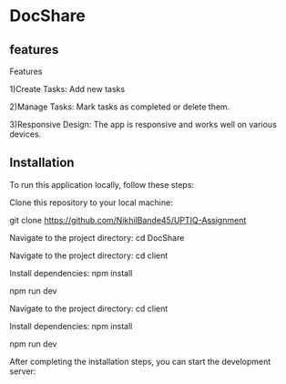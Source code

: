 
# DocShare

## features
Features

1)Create Tasks: Add new tasks


2)Manage Tasks: Mark tasks as completed or delete them.

3)Responsive Design: The app is responsive and works well on various devices.


## Installation 
To run this application locally, follow these steps:

Clone this repository to your local machine:

git clone  https://github.com/NikhilBande45/UPTIQ-Assignment

Navigate to the project directory: cd DocShare

Navigate to the project directory: cd client

Install dependencies: npm install

npm run dev

Navigate to the project directory: cd client

Install dependencies: npm install

npm run dev

After completing the installation steps, you can start the development server:


